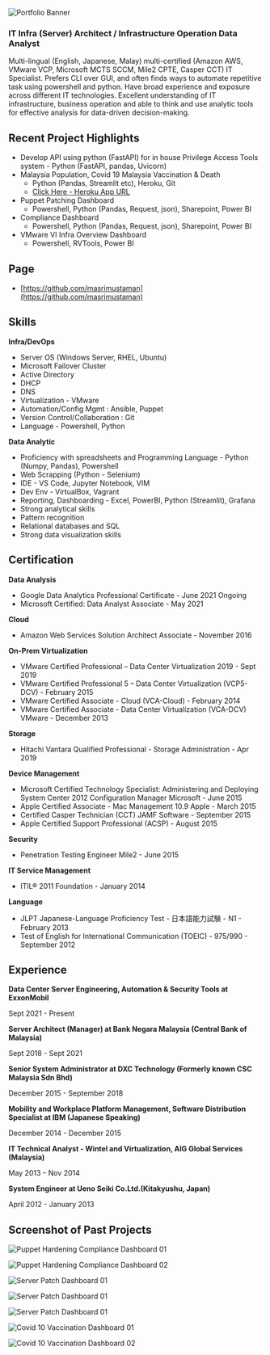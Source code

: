 ![Portfolio Banner](/images/MM_Portfolio_Banner.png)

### IT Infra (Server) Architect / Infrastructure Operation Data Analyst

Multi-lingual (English, Japanese, Malay) multi-certified (Amazon AWS, VMware VCP, Microsoft MCTS SCCM, Mile2 CPTE, Casper CCT) IT Specialist. Prefers CLI over GUI, and often finds ways to automate repetitive task using powershell and python. Have broad experience and exposure across different IT technologies.  Excellent understanding of IT infrastructure, business operation and able to think and use analytic tools for effective analysis for data-driven decision-making. 

## Recent Project Highlights
* Develop API using python (FastAPI) for in house Privilege Access Tools system - Python (FastAPI, pandas, Uvicorn)
* Malaysia Population, Covid 19 Malaysia Vaccination & Death 
  - Python (Pandas, Streamlit etc), Heroku, Git
  - [Click Here - Heroku App URL](http://moh-vaccination-mm.herokuapp.com/)
* Puppet Patching Dashboard 
  - Powershell, Python (Pandas, Request, json), Sharepoint, Power BI
* Compliance Dashboard 
  - Powershell, Python (Pandas, Request, json), Sharepoint, Power BI
* VMware VI Infra Overview Dashboard
  - Powershell, RVTools, Power BI

## Page
* [https://github.com/masrimustaman](https://github.com/masrimustaman)

## Skills
**Infra/DevOps**
 - Server OS (Windows Server, RHEL, Ubuntu) 
 - Microsoft Failover Cluster
 - Active Directory 
 - DHCP 
 - DNS
 - Virtualization - VMware
 - Automation/Config Mgmt : Ansible, Puppet
 - Version Control/Collaboration : Git 
 - Language - Powershell, Python  

**Data Analytic**
 - Proficiency with spreadsheets and Programming Language - Python (Numpy, Pandas), Powershell
 - Web Scrapping (Python - Selenium) 
 - IDE - VS Code, Jupyter Notebook, VIM 
 - Dev Env - VirtualBox, Vagrant 
 - Reporting, Dashboarding - Excel, PowerBI, Python (Streamlit), Grafana 
 - Strong analytical skills 
 - Pattern recognition 
 - Relational databases and SQL 
 - Strong data visualization skills 

## Certification

**Data Analysis**
* Google Data Analytics Professional Certificate - June 2021 Ongoing
* Microsoft Certified: Data Analyst Associate - May 2021

**Cloud**
* Amazon Web Services Solution Architect Associate - November 2016

**On-Prem Virtualization**
* VMware Certified Professional – Data Center Virtualization 2019 - Sept 2019
* VMware Certified Professional 5 – Data Center Virtualization (VCP5-DCV) - February 2015
* VMware Certified Associate - Cloud (VCA-Cloud) - February 2014
* VMware Certified Associate - Data Center Virtualization (VCA-DCV) VMware - December 2013

**Storage**
* Hitachi Vantara Qualified Professional - Storage Administration - Apr 2019

**Device Management**
* Microsoft Certified Technology Specialist: Administering and Deploying System Center 2012 Configuration Manager Microsoft - June 2015 
* Apple Certified Associate - Mac Management 10.9 Apple - March 2015 
* Certified Casper Technician (CCT) JAMF Software - September 2015 
* Apple Certified Support Professional (ACSP) - August 2015

**Security**
* Penetration Testing Engineer Mile2 - June 2015 

**IT Service Management**
* ITIL® 2011 Foundation - January 2014

**Language**
* JLPT Japanese-Language Proficiency Test - 日本語能力試験 - N1 - February 2013
* Test of English for International Communication (TOEIC) - 975/990 - September 2012

## Experience
**Data Center Server Engineering, Automation & Security Tools at ExxonMobil**

Sept 2021 - Present

**Server Architect (Manager) at Bank Negara Malaysia (Central Bank of Malaysia)**

Sept 2018 - Sept 2021

**Senior System Administrator at DXC Technology (Formerly known CSC Malaysia Sdn Bhd)**

December 2015 - September 2018

**Mobility and Workplace Platform Management,  Software Distribution Specialist at IBM (Japanese Speaking)**

December 2014 - December 2015 

**IT Technical Analyst - Wintel and Virtualization, AIG Global Services (Malaysia)**

May 2013 – Nov 2014

**System Engineer at Ueno Seiki Co.Ltd.(Kitakyushu, Japan)**

April 2012 - January 2013

## Screenshot of Past Projects

![Puppet Hardening Compliance Dashboard 01](/images/002-Compliance-01.png)

![Puppet Hardening Compliance Dashboard 02](/images/002-Compliance-02.png)

![Server Patch Dashboard 01](/images/003-Patching-01.png)

![Server Patch Dashboard 01](/images/003-Patching-02.png)

![Server Patch Dashboard 01](/images/003-Patching-03.png)

![Covid 10 Vaccination Dashboard 01](/images/moh-01.png)

![Covid 10 Vaccination Dashboard 02](/images/moh-02.png)
